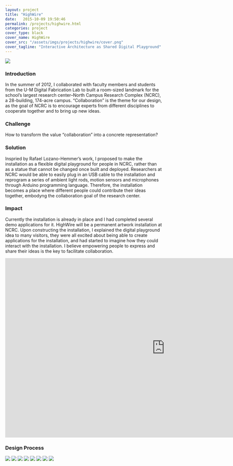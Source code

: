 ```yaml
---
layout: project
title: "HighWire"
date:   2015-10-09 19:50:46
permalink: /projects/highwire.html
categories: project
cover_type: black
cover_name: HighWire
cover_src: "/assets/imgs/projects/highwire/cover.png"
cover_tagline: "Interactive Architecture as Shared Digital Playground"
---
```

<div class="wrapper project">
  <img src="/assets/imgs/projects/highwire/highwire.png">

  <h3>Introduction</h3>

  <p>
    In the summer of 2012, I collaborated with faculty members and students from the U-M Digital Fabrication Lab to built a room-sized landmark for the school’s largest research center–North Campus Research Complex (NCRC), a 28-building, 174-acre campus. “Collaboration” is the theme for our design, as the goal of NCRC is to encourage experts from different disciplines to cooperate together and to bring up new ideas.
  </p>

  <h3>Challenge</h3>
  <p>
    How to transform the value “collaboration” into a concrete representation?
  </p>

  <h3>Solution</h3>
  <p>
    Inspried by Rafael Lozano-Hemmer’s work, I proposed to make the installation as a flexible digital playground for people in NCRC, rather than as a statue that cannot be changed once built and deployed. Researchers at NCRC would be able to easily plug in an USB cable to the installation and reprogram a series of ambient light rods, motion sensors and microphones through Arduino programming language. Therefore, the installation becomes a place where different people could contribute their ideas together, embodyng the collaboration goal of the research center.
  </p>

  <h3>Impact</h3>
  <p>
    Currently the installation is already in place and I had completed several demo applications for it. HighWire will be a permanent  artwork installation at NCRC. Upon constructing the installation, I explained the digital playground idea to many visitors, they were all excited about being able to create applications for the installation, and had started to imagine how they could interact with the installation. I believe empowering people to express and share their ideas is the key to facilitate collaboration.
  </p>

  <iframe width="1024" height="576" src="https://www.youtube.com/embed/GvOOjheNqL8" frameborder="0" allowfullscreen></iframe>

  <h3>Design Process</h3>

  <img src="/assets/imgs/projects/highwire/ideation-1.png">
  <img src="/assets/imgs/projects/highwire/ideation-2.png">
  <img src="/assets/imgs/projects/highwire/prototype-1.png">
  <img src="/assets/imgs/projects/highwire/prototype-2.png">
  <img src="/assets/imgs/projects/highwire/construction-1.png">
  <img src="/assets/imgs/projects/highwire/construction-2.png">
  <img src="/assets/imgs/projects/highwire/construction-3.png">
  <img src="/assets/imgs/projects/highwire/highwire-2.png">

</div>
   